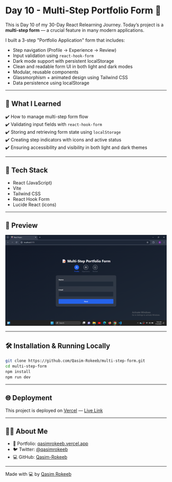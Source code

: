
# Day 10 - Multi-Step Portfolio Form 🧾

This is Day 10 of my 30-Day React Relearning Journey. Today’s project is a **multi-step form** — a crucial feature in many modern applications.

I built a 3-step "Portfolio Application" form that includes:

- Step navigation (Profile → Experience → Review)
- Input validation using `react-hook-form`
- Dark mode support with persistent localStorage
- Clean and readable form UI in both light and dark modes
- Modular, reusable components
- Glassmorphism + animated design using Tailwind CSS
- Data persistence using localStorage

---

## 🚀 What I Learned

✔️ How to manage multi-step form flow  
✔️ Validating input fields with `react-hook-form`  
✔️ Storing and retrieving form state using `localStorage`  
✔️ Creating step indicators with icons and active status  
✔️ Ensuring accessibility and visibility in both light and dark themes  

---

## 🧠 Tech Stack

- React (JavaScript)
- Vite
- Tailwind CSS
- React Hook Form
- Lucide React (icons)

---

## 📸 Preview

![App Preview](https://raw.githubusercontent.com/Qasim-Rokeeb/multi-step-form/main/screenshot.png)

---

## 🛠️ Installation & Running Locally

```bash
git clone https://github.com/Qasim-Rokeeb/multi-step-form.git
cd multi-step-form
npm install
npm run dev
```

---

## 🌐 Deployment

This project is deployed on [Vercel](https://vercel.com/) — [Live Link](https://multi-step-form-nine-lovat.vercel.app/)

---



## 🙋‍♂️ About Me

- 🔗 Portfolio: [qasimrokeeb.vercel.app](https://qasimrokeeb.vercel.app)
- 🐦 Twitter: [@qasimrokeeb](https://x.com/qasimrokeeb)
- 💻 GitHub: [Qasim-Rokeeb](https://github.com/Qasim-Rokeeb)

---

Made with 💻 by [Qasim Rokeeb](https://github.com/Qasim-Rokeeb)
```
